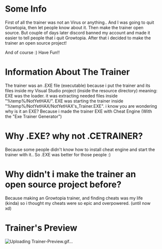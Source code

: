 # Some Info #

First of all the trainer was not an Virus or anything.. And I was going to quit Growtopia, then let people know about it. Then make the trainer open source. But couple of days later discord banned my account and made it easier to tell people that i quit Growtopia. After that i decided to make the trainer an open source project!

And of course :) Have Fun!!

# Information About The Trainer #

The trainer was an .EXE file (executable) because i put the trainer and its files inside my Visual Studio project (inside the resource directory) meaning: EXE was the loader. it was extracting needed files inside "%temp%/NotYetHAX/". EXE was starting the trainer inside "%temp%/NotYetHAX/NotYetHAX's_Trainer.EXE". i know you are wondering why is it an EXE? Because i made the trainer EXE with Cheat Engine (With the "Exe Trainer Generator")
# Why .EXE? why not .CETRAINER? #

Because some people didn't know how to install cheat engine and start the trainer with it.. So .EXE was better for those people :)

# Why didn't i make the trainer an open source project before? #

Because making an Growtopia trainer, and finding cheats was my life (kinda) so i thought my cheats were so epic and overpowered. (until now xd)

# Trainer's Preview # 
![Uploading Trainer-Preview.gif…]()
